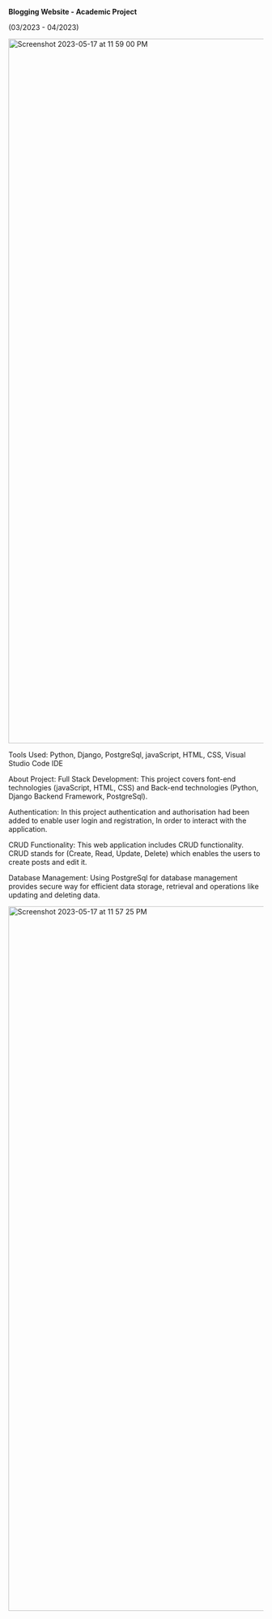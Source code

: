 


**Blogging Website  - Academic Project**

(03/2023 - 04/2023)

<img width="1392" alt="Screenshot 2023-05-17 at 11 59 00 PM" src="https://github.com/karthikio/blog-2023/assets/85231215/115d5ac9-1589-4bf8-a270-0d09e4f3a3f5">


Tools Used:
Python, Django, PostgreSql, javaScript, HTML, CSS, Visual Studio Code IDE

About Project:
Full Stack Development: 
This project covers font-end technologies (javaScript, HTML, CSS) and Back-end technologies (Python, Django Backend Framework, PostgreSql).

Authentication: 
In this project authentication and authorisation  had been added to enable user login and registration, In order to interact with the application.

CRUD Functionality: 
This web application includes CRUD functionality. CRUD stands for (Create, Read, Update, Delete) which enables the users to create posts and edit it.

Database Management: 
Using PostgreSql for database management provides secure way for efficient data storage, retrieval and operations like updating and deleting data.



<img width="1392" alt="Screenshot 2023-05-17 at 11 57 25 PM" src="https://github.com/karthikio/blog-2023/assets/85231215/50ef5833-8096-42b9-8a3e-84af3244a633">
